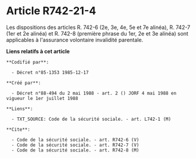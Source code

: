 # Article R742-21-4

Les dispositions des articles R. 742-6 (2e, 3e, 4e, 5e et 7e alinéa), R. 742-7 (1er et 2e alinéa) et R. 742-8 (première
phrase du 1er, 2e et 3e alinéa) sont applicables à l'assurance volontaire invalidité parentale.

**Liens relatifs à cet article**

	**Codifié par**:

	  - Décret n°85-1353 1985-12-17

	**Créé par**:

	  - Décret n°88-494 du 2 mai 1988 - art. 2 () JORF 4 mai 1988 en vigueur le 1er juillet 1988

	**Liens**:

	  - TXT_SOURCE: Code de la sécurité sociale. - art. L742-1 (M)

	**Cite**:

	  - Code de la sécurité sociale. - art. R742-6 (V)
	  - Code de la sécurité sociale. - art. R742-7 (V)
	  - Code de la sécurité sociale. - art. R742-8 (M)
